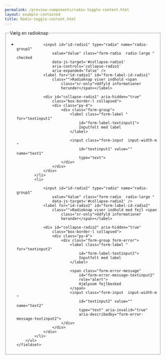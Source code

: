```yaml
--- 
permalink: /preview-components/radio-toggle-content.html
layout: example-contained 
title: Radio-toggle-content.html
---
```

<div class="js-radio-toggle-group">
    <fieldset>
        <legend class="h4">Vælg en radioknap</legend>
        <ul class="nobullet-list">
            <li>

                <input id="id-radio1" type="radio" name="radio-group1"
                    value="Value" class="form-radio  radio-large " checked
                    data-js-target='#collapse-radio1'
                    aria-controls='collapse-radio1'
                    aria-expanded='false' />
                <label for="id-radio1" id="form-label-id-radio1"
                    class="">Radioknap viser indhold <span
                        class="sr-only">Udfyld informationer
                        herunder</span></label>

                <div id="collapse-radio1" aria-hidden="true"
                    class="box-border-l collapsed">
                    <div class="py-4">
                        <div class="form-group">
                            <label class="form-label " for="textinput1"
                                id="form-label-textinput1">
                                Inputfelt med label
                            </label>

                            <input class="form-input  input-width-m "
                                id="textinput1" value="" name="text1"
                                type="text">
                        </div>
                    </div>
                </div>
            </li>
            <li>

                <input id="id-radio2" type="radio" name="radio-group1"
                    value="Value" class="form-radio  radio-large "
                    data-js-target='#collapse-radio2' />
                <label for="id-radio2" id="form-label-id-radio2"
                    class="">Radioknap viser indhold med fejl <span
                        class="sr-only">Udfyld informationer
                        herunder</span></label>

                <div id="collapse-radio2" aria-hidden="true"
                    class="box-border-l collapsed">
                    <div class="py-4">
                        <div class="form-group form-error">
                            <label class="form-label " for="textinput2"
                                id="form-label-textinput2">
                                Inputfelt med label
                            </label>

                            <span class="form-error-message"
                                id="form-error-message-textinput2"
                                role="alert">
                                Hjælpsom fejlbesked
                            </span>
                            <input class="form-input  input-width-m "
                                id="textinput2" value="" name="text2"
                                type="text" aria-invalid="true"
                                aria-describedby="form-error-message-textinput2">
                        </div>
                    </div>
                </div>
            </li>
        </ul>
    </fieldset>
</div>